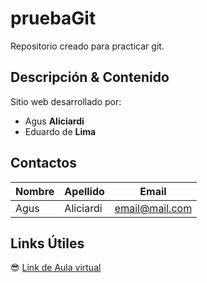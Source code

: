 # pruebaGit
Repositorio creado para practicar git.

## Descripción & Contenido
Sitio web desarrollado por:
- Agus **Aliciardi**
- Eduardo de **Lima**

## Contactos
| Nombre | Apellido | Email |
|--------|----------|-------|
|Agus | Aliciardi | email@mail.com |

## Links Útiles
:sunglasses:
[Link de Aula virtual](https://presencial.ucc.edu.ar/course/view.php?id=10671&section=1)